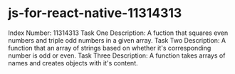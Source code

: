 # js-for-react-native-11314313
Index Number: 11314313
Task One Description: A fuction that squares even numbers and triple odd numbers in a given array.
Task Two Description: A function that an array of strings based on whether it's corresponding number is odd or even.
Task Three Description: A function takes arrays of names and creates objects with it's content.
